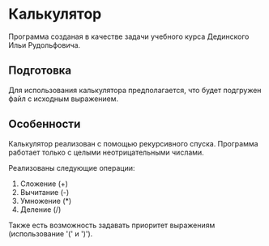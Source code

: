 # Калькулятор
Программа созданая в качестве задачи учебного курса Дединского Ильи Рудольфовича.

## Подготовка
Для использования калькулятора предполагается, что будет подгружен файл с исходным выражением.

## Особенности
Калькулятор реализован с помощью рекурсивного спуска. 
Программа работает только с целыми неотрицательными числами.

Реализованы следующие операции:
1. Сложение  (+)
2. Вычитание (-)
3. Умножение (*)
4. Деление   (/)

Также есть возможность задавать приоритет выражениям (использование '(' и ')').